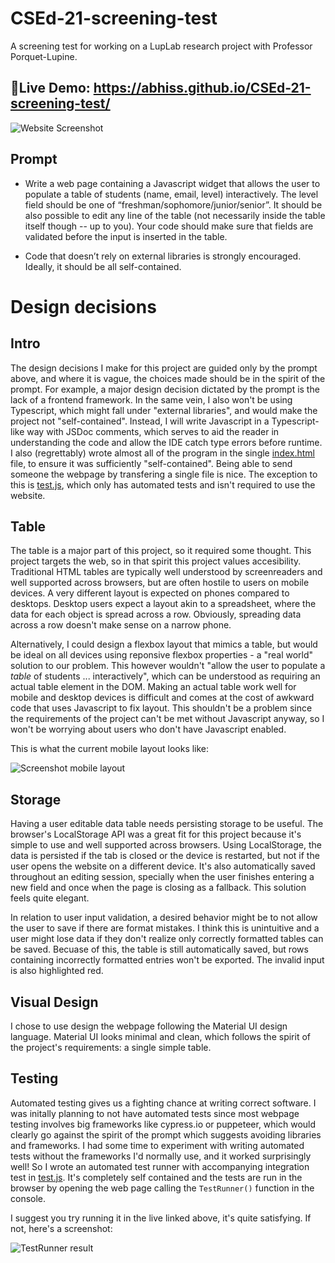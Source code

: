 # CSEd-21-screening-test
A screening test for working on a LupLab research project with Professor Porquet-Lupine.

## 🥳Live Demo: https://abhiss.github.io/CSEd-21-screening-test/

![Website Screenshot](https://cdn.discordapp.com/attachments/661330929985257535/888331826731548692/unknown.png)

## Prompt
 - Write a web page containing a Javascript widget that allows the user to populate a table of students (name, email, level) interactively. The level field should be one of “freshman/sophomore/junior/senior”. It should be also possible to edit any line of the table (not necessarily inside the table itself though -- up to you). Your code should make sure that fields are validated before the input is inserted in the table.

 - Code that doesn’t rely on external libraries is strongly encouraged. Ideally, it should be all self-contained.

# Design decisions

## Intro
The design decisions I make for this project are guided only by the prompt above, and where it is vague, the choices made should be in the spirit of the prompt. For example, a major design decision dictated by the prompt is the lack of a frontend framework. In the same vein, I also won't be using Typescript, which might fall under "external libraries", and would make the project not "self-contained". Instead, I will write Javascript in a Typescript-like way with JSDoc comments, which serves to aid the reader in understanding the code and allow the IDE catch type errors before runtime. I also (regrettably) wrote almost all of the program in the single [index.html](./index.html) file, to ensure it was sufficiently "self-contained". Being able to send someone the webpage by transfering a single file is nice. The exception to this is [test.js](./test.js), which only has automated tests and isn't required to use the website. 

## Table
The table is a major part of this project, so it required some thought. This project targets the web, so in that spirit this project values accesibility. Traditional HTML tables are typically well understood by screenreaders and well supported across browsers, but are often hostile to users on mobile devices. A very different layout is expected on phones compared to desktops. Desktop users expect a layout akin to a spreadsheet, where the data for each object is spread across a row. Obviously, spreading data across a row doesn't make sense on a narrow phone.

Alternatively, I could design a flexbox layout that mimics a table, but would be ideal on all devices using reponsive flexbox properties - a "real world" solution to our problem. This however wouldn't "allow the user to populate a _table_ of students ... interactively", which can be understood as requiring an actual table element in the DOM. Making an actual table work well for mobile and desktop devices is difficult and comes at the cost of awkward code that uses Javascript to fix layout. This shouldn't be a problem since the requirements of the project can't be met without Javascript anyway, so I won't be worrying about users who don't have Javascript enabled.

This is what the current mobile layout looks like: 

![Screenshot mobile layout](https://cdn.discordapp.com/attachments/661330929985257535/888332217573580810/unknown.png)

## Storage
Having a user editable data table needs persisting storage to be useful. The browser's LocalStorage API was a great fit for this project because it's simple to use and well supported across browsers. Using LocalStorage, the data is persisted if the tab is closed or the device is restarted, but not if the user opens the website on a different device. It's also automatically saved throughout an editing session, specially when the user finishes entering a new field and once when the page is closing as a fallback. This solution feels quite elegant.

In relation to user input validation, a desired behavior might be to not allow the user to save if there are format mistakes. I think this is unintuitive and a user might lose data if they don't realize only correctly formatted tables can be saved. Becuase of this, the table is still automatically saved, but rows containing incorrectly formatted entries won't be exported. The invalid input is also highlighted red. 

## Visual Design
I chose to use design the webpage following the Material UI design language. Material UI looks minimal and clean, which follows the spirit of the project's requirements: a single simple table.

## Testing
Automated testing gives us a fighting chance at writing correct software. I was initally planning to not have automated tests since most webpage testing involves big frameworks like cypress.io or puppeteer, which would clearly go against the spirit of the prompt which suggests avoiding libraries and frameworks. I had some time to experiment with writing automated tests without the frameworks I'd normally use, and it worked surprisingly well! So I wrote an automated test runner with accompanying integration test in [test.js](./test.js). It's completely self contained and the tests are run in the browser by opening the web page calling the `TestRunner()` function in the console.

I suggest you try running it in the live linked above, it's quite satisfying. If not, here's a screenshot:

![TestRunner result](https://cdn.discordapp.com/attachments/661330929985257535/888333200429023232/unknown.png)